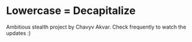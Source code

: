 # Lowercase = Decapitalize

Ambitious stealth project by Chavyv Akvar. Check frequently to watch the updates :)
